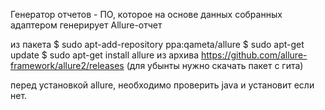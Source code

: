 Генератор отчетов - ПО, которое на основе данных собранных адаптером генерирует Allure-отчет 

из пакета 
$ sudo apt-add-repository ppa:qameta/allure 
$ sudo apt-get update $ sudo apt-get install allure 
из архива 
https://github.com/allure-framework/allure2/releases
(для убынты нужно скачать пакет с гита)

перед установкой allure, необходимо проверить java и установит если нет.